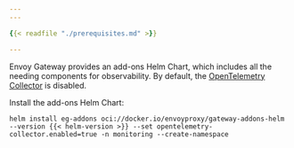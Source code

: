 ```yaml
---
---

{{< readfile "./prerequisites.md" >}}

---
```


Envoy Gateway provides an add-ons Helm Chart, which includes all the needing components for observability.
By default, the [OpenTelemetry Collector](https://opentelemetry.io/docs/collector/) is disabled.

Install the add-ons Helm Chart:

```shell
helm install eg-addons oci://docker.io/envoyproxy/gateway-addons-helm --version {{< helm-version >}} --set opentelemetry-collector.enabled=true -n monitoring --create-namespace
```
